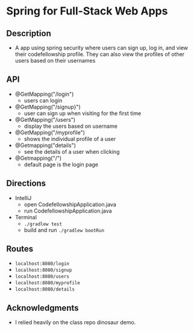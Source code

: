 # Spring for Full-Stack Web Apps

## Description
- A app using spring security where users can sign up, log in, and view their codefellowship
profile. They can also view the profiles of other users based on their usernames

## API
- @GetMapping("/login")
    - users can login
- @GetMapping("/signup}")
    - user can sign up when visiting for the first time
- @GetMapping("/users")
    - display the users based on username
-  @GetMapping("/myprofile")
    - shows the individual profile of a user
- @Getmapping("details")
    - see the details of a user when clicking
- @Getmapping("/")
    - default page is the login page

## Directions
- IntelliJ
    - open CodefellowshipApplication.java
    - run CodefellowshipApplication.java 
- Terminal
    - ```./gradlew test```
    - build and run ```./gradlew bootRun```

## Routes
- ```localhost:8080/login```
- ```localhost:8080/signup```
- ```localhost:8080/users```
- ```localhost:8080/myprofile```
- ```localhost:8080/details```


## Acknowledgments
- I relied heavily on the class repo dinosaur demo. 